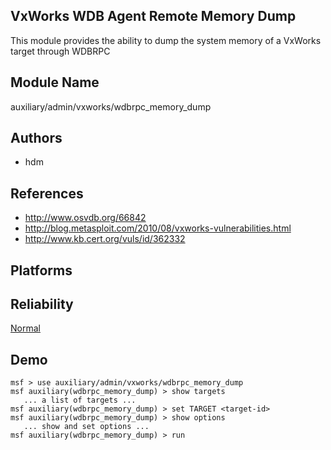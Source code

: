 ## VxWorks WDB Agent Remote Memory Dump

This module provides the ability to dump the system memory 
of a VxWorks target through WDBRPC


## Module Name
auxiliary/admin/vxworks/wdbrpc_memory_dump

## Authors
* hdm


## References
* http://www.osvdb.org/66842
* http://blog.metasploit.com/2010/08/vxworks-vulnerabilities.html
* http://www.kb.cert.org/vuls/id/362332




## Platforms


## Reliability
[Normal](https://github.com/rapid7/metasploit-framework/wiki/Exploit-Ranking)

## Demo

```
msf > use auxiliary/admin/vxworks/wdbrpc_memory_dump
msf auxiliary(wdbrpc_memory_dump) > show targets
   ... a list of targets ...
msf auxiliary(wdbrpc_memory_dump) > set TARGET <target-id>
msf auxiliary(wdbrpc_memory_dump) > show options
   ... show and set options ...
msf auxiliary(wdbrpc_memory_dump) > run
```
    
    